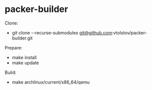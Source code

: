 packer-builder
==============

Clone:

* git clone --recurse-submodules git@github.com:vtolstov/packer-builder.git

Prepare:

* make install
* make update

Build:

* make archlinux/current/x86_64/qemu
